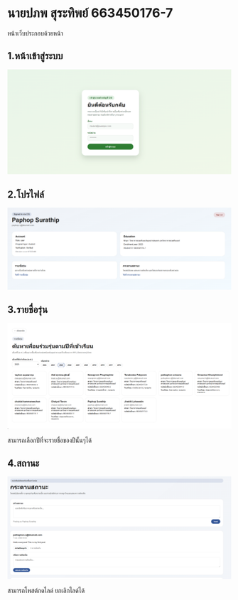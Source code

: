 # นายปภพ สุระทิพย์ 663450176-7
หน้าเว็บประกอบด้วยหน้า

## 1.หน้าเข้าสู่ระบบ
[![หน้าเข้าสู่ระบบ](/m/01.png)](/m/01.png)

## 2.โปรไฟล์
[![โปรไฟล์](/m/02.png)](/m/02.png)

## 3.รายชื่อรุ่น
[![รายชื่อรุ่น](/m/03.png)](/m/03.png)

สามารถเลือกปีที่จะรายชื่อของปีนั้นๆได้

## 4.สถานะ
[![สถานะ](/m/04.png)](/m/04.png)

สามารถโพสต์กดไลด์ ยกเลิกไลด์ได้